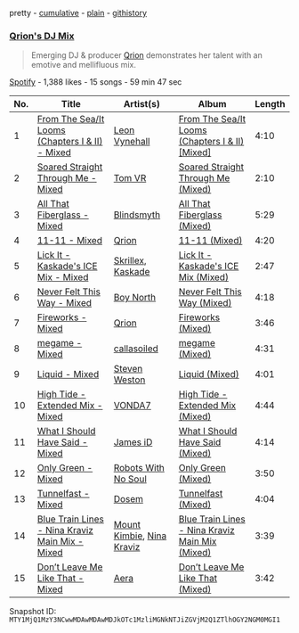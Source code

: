 pretty - [cumulative](/playlists/cumulative/37i9dQZF1DWUORUyb9eLKN.md) - [plain](/playlists/plain/37i9dQZF1DWUORUyb9eLKN) - [githistory](https://github.githistory.xyz/mackorone/spotify-playlist-archive/blob/main/playlists/plain/37i9dQZF1DWUORUyb9eLKN)

### [Qrion's DJ Mix](https://open.spotify.com/playlist/37i9dQZF1DWUORUyb9eLKN)

> Emerging DJ & producer <a href="spotify:artist:0bGDTQ78MVgI5Snqo9KJZw">Qrion</a> demonstrates her talent with an emotive and mellifluous mix.

[Spotify](https://open.spotify.com/user/spotify) - 1,388 likes - 15 songs - 59 min 47 sec

| No. | Title | Artist(s) | Album | Length |
|---|---|---|---|---|
| 1 | [From The Sea/It Looms \(Chapters I & II\) \- Mixed](https://open.spotify.com/track/0L3cIsF5xM8oiQk5Tx3U4U) | [Leon Vynehall](https://open.spotify.com/artist/2o7L9DNcmzocYll1o0GGTU) | [From The Sea/It Looms \(Chapters I & II\) \[Mixed\]](https://open.spotify.com/album/5j5k9oFUO0QPVOiQmaoimJ) | 4:10 |
| 2 | [Soared Straight Through Me \- Mixed](https://open.spotify.com/track/6jrDcAenaL48Mt06Zy2f4U) | [Tom VR](https://open.spotify.com/artist/36tUphbhaRrmHNS6reORr5) | [Soared Straight Through Me \(Mixed\)](https://open.spotify.com/album/2dY4YyrY9OUQ1FW3sYNfXy) | 2:10 |
| 3 | [All That Fiberglass \- Mixed](https://open.spotify.com/track/46O0pyJjCkw2AKX4wfZm3b) | [Blindsmyth](https://open.spotify.com/artist/316jj0bjhfXGHGBEraGy7P) | [All That Fiberglass \(Mixed\)](https://open.spotify.com/album/4XmsBX21Gk5sk1Xqx5Rh89) | 5:29 |
| 4 | [11\-11 \- Mixed](https://open.spotify.com/track/7z1FD517oHEuvJQZ3XWGpP) | [Qrion](https://open.spotify.com/artist/0bGDTQ78MVgI5Snqo9KJZw) | [11\-11 \(Mixed\)](https://open.spotify.com/album/0o4lBgWLHDmKPzGHeOl51X) | 4:20 |
| 5 | [Lick It \- Kaskade's ICE Mix \- Mixed](https://open.spotify.com/track/14GcXwJ4maNUkc4AXq7c2H) | [Skrillex](https://open.spotify.com/artist/5he5w2lnU9x7JFhnwcekXX), [Kaskade](https://open.spotify.com/artist/6TQj5BFPooTa08A7pk8AQ1) | [Lick It \- Kaskade's ICE Mix \(Mixed\)](https://open.spotify.com/album/74IjIxw2CO80jTYsvkPYFh) | 2:47 |
| 6 | [Never Felt This Way \- Mixed](https://open.spotify.com/track/6zhximAdtILywfkelPCYo5) | [Boy North](https://open.spotify.com/artist/5RWTv1TLAxHSP7N33pFJfN) | [Never Felt This Way \(Mixed\)](https://open.spotify.com/album/0HwafgWYDv7JJYZJrKi0Tm) | 4:18 |
| 7 | [Fireworks \- Mixed](https://open.spotify.com/track/3GBKXZpgkJbsFsgctajQnd) | [Qrion](https://open.spotify.com/artist/0bGDTQ78MVgI5Snqo9KJZw) | [Fireworks \(Mixed\)](https://open.spotify.com/album/5joWgcBTYkzb9VosiBlb1T) | 3:46 |
| 8 | [megame \- Mixed](https://open.spotify.com/track/6sAKX6L1b75zfBAtJ8cQfZ) | [callasoiled](https://open.spotify.com/artist/7aZvrOvlYcdjv1KjjnoFzc) | [megame \(Mixed\)](https://open.spotify.com/album/7JHhJbOFW24nBYXTl768YY) | 4:31 |
| 9 | [Liquid \- Mixed](https://open.spotify.com/track/1PSEfAIA9dJc84gYzQh3z0) | [Steven Weston](https://open.spotify.com/artist/7zxRSonZpfxzpY2S4Cse4U) | [Liquid \(Mixed\)](https://open.spotify.com/album/2eFbCRzDSVrnpgXcAyjjD8) | 4:01 |
| 10 | [High Tide \- Extended Mix \- Mixed](https://open.spotify.com/track/52G31ATCU048MyGtm1MXTl) | [VONDA7](https://open.spotify.com/artist/0Glk45UpQ9Tz1yp6GvhUBM) | [High Tide \- Extended Mix \(Mixed\)](https://open.spotify.com/album/1jrda8UKpFNeRZ3b0p64zb) | 4:44 |
| 11 | [What I Should Have Said \- Mixed](https://open.spotify.com/track/3rCGtLiRGuEk7lXVMjclz2) | [James iD](https://open.spotify.com/artist/71DeYbYuvsHDJJYwIBfMBS) | [What I Should Have Said \(Mixed\)](https://open.spotify.com/album/7wQwxeYTVkIS7PvQYwnZ9O) | 4:14 |
| 12 | [Only Green \- Mixed](https://open.spotify.com/track/06tPDqcxwjXIntUqxCjelX) | [Robots With No Soul](https://open.spotify.com/artist/4KYORTuAUcSz8c2MPizVif) | [Only Green \(Mixed\)](https://open.spotify.com/album/7jj4ylo6R8cPZUquIMsr06) | 3:50 |
| 13 | [Tunnelfast \- Mixed](https://open.spotify.com/track/4BWe5Z5mY514nvE8RwCmi1) | [Dosem](https://open.spotify.com/artist/0zmnkCTbAxYsZAMIqXEzfS) | [Tunnelfast \(Mixed\)](https://open.spotify.com/album/2MeFr91q2ExiwPn0cligch) | 4:04 |
| 14 | [Blue Train Lines \- Nina Kraviz Main Mix \- Mixed](https://open.spotify.com/track/2fRIVfamAty7uwGzG44B9U) | [Mount Kimbie](https://open.spotify.com/artist/3NUtpWpGDoffm3RCGhSHtl), [Nina Kraviz](https://open.spotify.com/artist/1oZmFNkGAT93yD1xX4vTRE) | [Blue Train Lines \- Nina Kraviz Main Mix \(Mixed\)](https://open.spotify.com/album/4WSJ3sAWnx0EwlmNcN0Anx) | 3:39 |
| 15 | [Don’t Leave Me Like That \- Mixed](https://open.spotify.com/track/3xmcVmrwIRL1yscp07oZUf) | [Aera](https://open.spotify.com/artist/3Pj0WcDp7Df123RzhrTohk) | [Don’t Leave Me Like That \(Mixed\)](https://open.spotify.com/album/6EY00rOfTdP13lFT7J7ORT) | 3:42 |

Snapshot ID: `MTY1MjQ1MzY3NCwwMDAwMDAwMDJkOTc1MzliMGNkNTJiZGVjM2Q1ZTlhOGY2NGM0MGI1`
